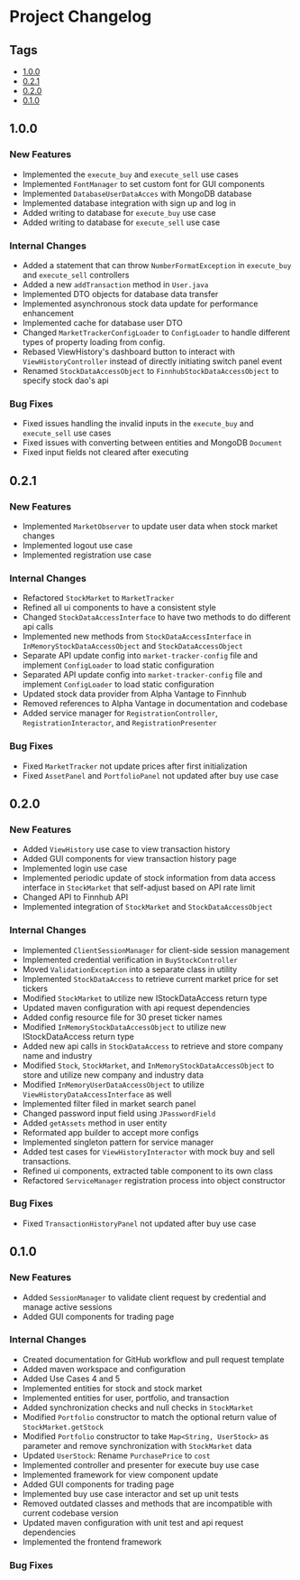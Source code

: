 # Project Changelog

## Tags

- [1.0.0](#1.0.0)
- [0.2.1](#0.2.1)
- [0.2.0](#0.2.0)
- [0.1.0](#0.1.0)

## 1.0.0

### New Features

- Implemented the `execute_buy` and `execute_sell` use cases
- Implemented `FontManager` to set custom font for GUI components
- Implemented `DatabaseUserDataAcces` with MongoDB database
- Implemented database integration with sign up and log in
- Added writing to database for `execute_buy` use case
- Added writing to database for `execute_sell` use case

### Internal Changes

- Added a statement that can throw `NumberFormatException` in `execute_buy` and `execute_sell` controllers
- Added a new `addTransaction` method in `User.java`
- Implemented DTO objects for database data transfer
- Implemented asynchronous stock data update for performance enhancement
- Implemented cache for database user DTO
- Changed `MarketTrackerConfigLoader` to `ConfigLoader` to handle different types of property loading from config.
- Rebased ViewHistory's dashboard button to interact with `ViewHistoryController` instead of directly initiating switch panel event
- Renamed `StockDataAccessObject` to `FinnhubStockDataAccessObject` to specify stock dao's api

### Bug Fixes

- Fixed issues handling the invalid inputs in the `execute_buy` and `execute_sell` use cases
- Fixed issues with converting between entities and MongoDB `Document`
- Fixed input fields not cleared after executing

## 0.2.1

### New Features

- Implemented `MarketObserver` to update user data when stock market changes
- Implemented logout use case
- Implemented registration use case

### Internal Changes

- Refactored `StockMarket` to `MarketTracker`
- Refined all ui components to have a consistent style
- Changed `StockDataAccessInterface` to have two methods to do different api calls
- Implemented new methods from `StockDataAccessInterface` in `InMemoryStockDataAccessObject` and `StockDataAccessObject`
- Separate API update config into `market-tracker-config` file and implement `ConfigLoader` to load static configuration
- Separated API update config into `market-tracker-config` file and implement `ConfigLoader` to load static configuration
- Updated stock data provider from Alpha Vantage to Finnhub
- Removed references to Alpha Vantage in documentation and codebase
- Added service manager for `RegistrationController`, `RegistrationInteractor`, and `RegistrationPresenter`

### Bug Fixes

- Fixed `MarketTracker` not update prices after first initialization
- Fixed `AssetPanel` and `PortfolioPanel` not updated after buy use case

## 0.2.0

### New Features

- Added `ViewHistory` use case to view transaction history
- Added GUI components for view transaction history page
- Implemented login use case
- Implemented periodic update of stock information from data access interface in `StockMarket` that self-adjust based on API rate limit
- Changed API to Finnhub API
- Implemented integration of `StockMarket` and `StockDataAccessObject`

### Internal Changes

- Implemented `ClientSessionManager` for client-side session management
- Implemented credential verification in `BuyStockController`
- Moved `ValidationException` into a separate class in utility
- Implemented `StockDataAccess` to retrieve current market price for set tickers
- Modified `StockMarket` to utilize new IStockDataAccess return type
- Updated maven configuration with api request dependencies
- Added config resource file for 30 preset ticker names
- Modified `InMemoryStockDataAccessObject` to utilize new IStockDataAccess return type
- Added new api calls in `StockDataAccess` to retrieve and store company name and industry
- Modified `Stock`, `StockMarket`, and `InMemoryStockDataAccessObject` to store and utilize new company and industry data
- Modified `InMemoryUserDataAccessObject` to utilize `ViewHistoryDataAccessInterface` as well
- Implemented filter filed in market search panel
- Changed password input field using `JPasswordField`
- Added `getAssets` method in user entity
- Reformated app builder to accept more configs
- Implemented singleton pattern for service manager
- Added test cases for `ViewHistoryInteractor` with mock buy and sell transactions.
- Refined ui components, extracted table component to its own class
- Refactored `ServiceManager` registration process into object constructor

### Bug Fixes

- Fixed `TransactionHistoryPanel` not updated after buy use case

## 0.1.0

### New Features

- Added `SessionManager` to validate client request by credential and manage active sessions
- Added GUI components for trading page

### Internal Changes

- Created documentation for GitHub workflow and pull request template
- Added maven workspace and configuration
- Added Use Cases 4 and 5
- Implemented entities for stock and stock market
- Implemented entities for user, portfolio, and transaction
- Added synchronization checks and null checks in `StockMarket`
- Modified `Portfolio` constructor to match the optional return value of `StockMarket.getStock`
- Modified `Portfolio` constructor to take `Map<String, UserStock>` as parameter and remove synchronization with `StockMarket` data
- Updated `UserStock`: Rename `PurchasePrice` to `cost`
- Implemented controller and presenter for execute buy use case
- Implemented framework for view component update
- Added GUI components for trading page
- Implemented buy use case interactor and set up unit tests
- Removed outdated classes and methods that are incompatible with current codebase version
- Updated maven configuration with unit test and api request dependencies
- Implemented the frontend framework

### Bug Fixes
